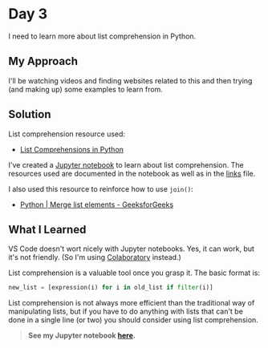 # Day 3

I need to learn more about list comprehension in Python.

## My Approach

I'll be watching videos and finding websites related to this and then trying (and making up) some examples to learn from.

## Solution

List comprehension resource used:

- [List Comprehensions in Python](https://www.pythonforbeginners.com/basics/list-comprehensions-in-python)

I've created a [Jupyter notebook](https://colab.research.google.com/drive/1fbmH9yDS5fzFcxEZMnUzmb3qCqGQoaEv) to learn about list comprehension. The resources used are documented in the notebook as well as in the [links](..\..\Links.md) file.

I also used this resource to reinforce how to use `join()`:

- [Python | Merge list elements - GeeksforGeeks](https://www.geeksforgeeks.org/python-merge-list-elements/)

## What I Learned

VS Code doesn't wort nicely with Jupyter notebooks. Yes, it can work, but it's not friendly. (So I'm using [Colaboratory](https://colab.research.google.com/drive/1fbmH9yDS5fzFcxEZMnUzmb3qCqGQoaEv) instead.)

List comprehension is a valuable tool once you grasp it. The basic format is: 

```Python
new_list = [expression(i) for i in old_list if filter(i)]
```

List comprehension is not always more efficient than the traditional way of manipulating lists, but if you have to do anything with lists that can't be done in a single line (or two) you should consider using list comprehension.

> **See my Jupyter notebook [here](https://colab.research.google.com/drive/1fbmH9yDS5fzFcxEZMnUzmb3qCqGQoaEv).**
